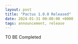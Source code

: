 ```yaml
---
layout: post
title: "Pactus 1.0.0 Released"
date: 2024-01-31 00:00:00 +0000
tags: announcement, release
---
```


TO BE Completed
